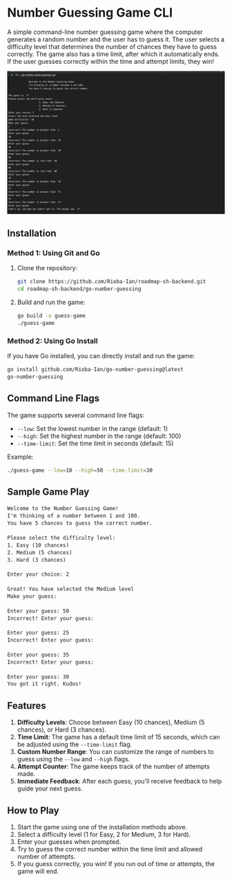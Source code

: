 # Number Guessing Game CLI

A simple command-line number guessing game where the computer generates a random number and the user has to guess it. The user selects a difficulty level that determines the number of chances they have to guess correctly. The game also has a time limit, after which it automatically ends. If the user guesses correctly within the time and attempt limits, they win!

![Game Screenshot](./images/guess-game.png)

## Installation

### Method 1: Using Git and Go

1. Clone the repository:

   ```bash
   git clone https://github.com/Rioba-Ian/roadmap-sh-backend.git
   cd roadmap-sh-backend/go-number-guessing
   ```

2. Build and run the game:
   ```bash
   go build -o guess-game
   ./guess-game
   ```

### Method 2: Using Go Install

If you have Go installed, you can directly install and run the game:

```bash
go install github.com/Rioba-Ian/go-number-guessing@latest
go-number-guessing
```

## Command Line Flags

The game supports several command line flags:

- `--low`: Set the lowest number in the range (default: 1)
- `--high`: Set the highest number in the range (default: 100)
- `--time-limit`: Set the time limit in seconds (default: 15)

Example:

```bash
./guess-game --low=10 --high=50 --time-limit=30
```

## Sample Game Play

```txt
Welcome to the Number Guessing Game!
I'm thinking of a number between 1 and 100.
You have 5 chances to guess the correct number.

Please select the difficulty level:
1. Easy (10 chances)
2. Medium (5 chances)
3. Hard (3 chances)

Enter your choice: 2

Great! You have selected the Medium level
Make your guess:

Enter your guess: 50
Incorrect! Enter your guess:

Enter your guess: 25
Incorrect! Enter your guess:

Enter your guess: 35
Incorrect! Enter your guess:

Enter your guess: 30
You got it right. Kudos!
```

## Features

1. **Difficulty Levels**: Choose between Easy (10 chances), Medium (5 chances), or Hard (3 chances).
2. **Time Limit**: The game has a default time limit of 15 seconds, which can be adjusted using the `--time-limit` flag.
3. **Custom Number Range**: You can customize the range of numbers to guess using the `--low` and `--high` flags.
4. **Attempt Counter**: The game keeps track of the number of attempts made.
5. **Immediate Feedback**: After each guess, you'll receive feedback to help guide your next guess.

## How to Play

1. Start the game using one of the installation methods above.
2. Select a difficulty level (1 for Easy, 2 for Medium, 3 for Hard).
3. Enter your guesses when prompted.
4. Try to guess the correct number within the time limit and allowed number of attempts.
5. If you guess correctly, you win! If you run out of time or attempts, the game will end.

